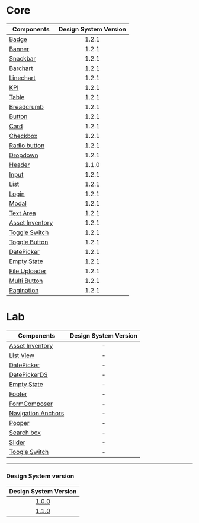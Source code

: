 # Core

| Components                                                                                                    | Design System Version |
| ------------------------------------------------------------------------------------------------------------- | :-------------------: |
| [Badge](https://github.com/pentaho/hv-uikit-react/tree/master/packages/core/src/Badge)                        |         1.2.1         |
| [Banner](https://github.com/pentaho/hv-uikit-react/tree/master/packages/core/src/Banner)                      |         1.2.1         |
| [Snackbar](https://github.com/pentaho/hv-uikit-react/tree/master/packages/core/src/Snackbar)                  |         1.2.1         |
| [Barchart](https://github.com/pentaho/hv-uikit-react/tree/master/packages/core/src/Barchart)                  |         1.2.1         |
| [Linechart](https://github.com/pentaho/hv-uikit-react/tree/master/packages/core/src/Linechart)                |         1.2.1         |
| [KPI](https://github.com/pentaho/hv-uikit-react/tree/master/packages/core/src/Kpi)                            |         1.2.1         |
| [Table](https://github.com/pentaho/hv-uikit-react/tree/master/packages/core/src/Table)                        |         1.2.1         |
| [Breadcrumb](https://github.com/pentaho/hv-uikit-react/tree/master/packages/core/src/BreadCrumb)              |         1.2.1         |
| [Button](https://github.com/pentaho/hv-uikit-react/tree/master/packages/core/src/Button)                      |         1.2.1         |
| [Card](https://github.com/pentaho/hv-uikit-react/tree/master/packages/core/src/Card)                          |         1.2.1         |
| [Checkbox](https://github.com/pentaho/hv-uikit-react/tree/master/packages/core/src/Selectors/CheckBox)        |         1.2.1         |
| [Radio button](https://github.com/pentaho/hv-uikit-react/tree/master/packages/core/src/Selectors/RadioButton) |         1.2.1         |
| [Dropdown](https://github.com/pentaho/hv-uikit-react/tree/master/packages/core/src/Dropdown)                  |         1.2.1         |
| [Header](https://github.com/pentaho/hv-uikit-react/tree/master/packages/core/src/Header)                      |         1.1.0         |
| [Input](https://github.com/pentaho/hv-uikit-react/tree/master/packages/core/src/Input)                        |         1.2.1         |
| [List](https://github.com/pentaho/hv-uikit-react/tree/master/packages/core/src/List)                          |         1.2.1         |
| [Login](https://github.com/pentaho/hv-uikit-react/tree/master/packages/core/src/Login)                        |         1.2.1         |
| [Modal](https://github.com/pentaho/hv-uikit-react/tree/master/packages/core/src/Modal)                        |         1.2.1         |
| [Text Area](https://github.com/pentaho/hv-uikit-react/tree/master/packages/core/src/TextArea)                 |         1.2.1         |
| [Asset Inventory](https://github.com/pentaho/hv-uikit-react/tree/master/packages/core/src/AssetInventory)     |         1.2.1         |
| [Toggle Switch](https://github.com/pentaho/hv-uikit-react/tree/master/packages/core/src/Switch)               |         1.2.1         |
| [Toggle Button](https://github.com/pentaho/hv-uikit-react/tree/master/packages/core/src/ToggleButton)         |         1.2.1         |
| [DatePicker](https://github.com/pentaho/hv-uikit-react/tree/master/packages/core/src/DatePicker)              |         1.2.1         |
| [Empty State](https://github.com/pentaho/hv-uikit-react/tree/master/packages/core/src/EmptyState)             |         1.2.1         |
| [File Uploader](https://github.com/pentaho/hv-uikit-react/tree/master/packages/core/src/FileUploader)         |         1.2.1         |
| [Multi Button](https://github.com/pentaho/hv-uikit-react/tree/master/packages/core/src/MultiButton)           |         1.2.1         |
| [Pagination](https://github.com/pentaho/hv-uikit-react/tree/master/packages/core/src/Pagination)              |         1.2.1         |

# Lab

| Components                                                                                                     | Design System Version |
| -------------------------------------------------------------------------------------------------------------- | :-------------------: |
| [Asset Inventory](https://github.com/pentaho/hv-uikit-react/tree/master/packages/lab/src/AssetInventory)       |           -           |
| [List View](https://github.com/pentaho/hv-uikit-react/tree/master/packages/lab/src/ListView)                   |           -           |
| [DatePicker](https://github.com/pentaho/hv-uikit-react/tree/master/packages/lab/src/DatePicker)                |           -           |
| [DatePickerDS](https://github.com/pentaho/hv-uikit-react/tree/master/packages/lab/src/DatePickerDS)            |           -           |
| [Empty State](https://github.com/pentaho/hv-uikit-react/tree/master/packages/lab/src/EmptyState)               |           -           |
| [Footer](https://github.com/pentaho/hv-uikit-react/tree/master/packages/lab/src/Footer)                        |           -           |
| [FormComposer](https://github.com/pentaho/hv-uikit-react/tree/master/packages/lab/src/FormComposer)            |           -           |
| [Navigation Anchors](https://github.com/pentaho/hv-uikit-react/tree/master/packages/lab/src/NavigationAnchors) |           -           |
| [Pooper](https://github.com/pentaho/hv-uikit-react/tree/master/packages/lab/src/Pooper)                        |           -           |
| [Search box](https://github.com/pentaho/hv-uikit-react/tree/master/packages/lab/src/SearchBox)                 |           -           |
| [Slider](https://github.com/pentaho/hv-uikit-react/tree/master/packages/lab/src/Slider)                        |           -           |
| [Toogle Switch](https://github.com/pentaho/hv-uikit-react/tree/master/packages/lab/src/Switch)                 |           -           |

---

### Design System version

|                         Design System Version                          |
| :--------------------------------------------------------------------: |
| [1.0.0](https://github.com/pentaho/hv-uikit-design-system/tree/v1.0.0) |
| [1.1.0](https://github.com/pentaho/hv-uikit-design-system/tree/v1.1.0) |
